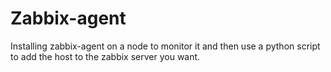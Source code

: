 # Zabbix-agent
Installing zabbix-agent on a node to monitor it and then use a python script to add the host to the zabbix server you want.
